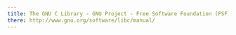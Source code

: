 ```yaml
---
title: The GNU C Library - GNU Project - Free Software Foundation (FSF)
there: http://www.gnu.org/software/libc/manual/
---
```

